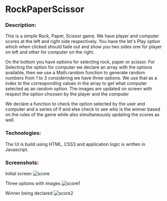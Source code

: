 # RockPaperScissor


### Description:

This is a simple Rock, Paper, Scissor game. We have player and computer scores at the left and right side respectively.
You have the let's Play option which when clicked should fade out and show you two sides one for player on left and other
for computer on the right.

On the bottom you have options for selecting rock, paper or scissor. For Selecting the option for computer we declare 
an array with the options available, then we use a Math.random function to generate random numbers from 1 to 3 considering
we have three options. We use that as a index to the corresponding values in the array to get what computer selected as an
random option. The images are updated on screen with respect the option choosen by the player and the computer


We declare a function to check the option selected by the user and computer and a series of if and else check to see
who is the winner based on the rules of the game while also simultaneously updating the scores as well.





### Technologies:

The UI is build using HTML, CSS3 and application logic is written in Javascript.


### Screenshots:

Initial screen
![score](https://user-images.githubusercontent.com/19607928/138597853-40062f42-f70e-4ede-aad7-961a21ba6184.PNG)


Three options with images
![score1](https://user-images.githubusercontent.com/19607928/138597868-25f8e689-0703-4a4b-a25e-ee7bf86f122d.PNG)


Winner being declared
![score2](https://user-images.githubusercontent.com/19607928/138597892-96671ee4-4b56-411b-9334-9ef763b198a8.PNG)



